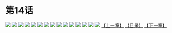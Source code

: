 # 第14话
![](https://s1.baozimh.com/scomic/yuekanshaonuyeqijun-chunquan/0/18-lusd/1.jpg)
![](https://s1.baozimh.com/scomic/yuekanshaonuyeqijun-chunquan/0/18-lusd/2.jpg)
![](https://s1.baozimh.com/scomic/yuekanshaonuyeqijun-chunquan/0/18-lusd/3.jpg)
![](https://s1.baozimh.com/scomic/yuekanshaonuyeqijun-chunquan/0/18-lusd/4.jpg)
![](https://s1.baozimh.com/scomic/yuekanshaonuyeqijun-chunquan/0/18-lusd/5.jpg)
![](https://s1.baozimh.com/scomic/yuekanshaonuyeqijun-chunquan/0/18-lusd/6.jpg)
![](https://s1.baozimh.com/scomic/yuekanshaonuyeqijun-chunquan/0/18-lusd/7.jpg)
![](https://s1.baozimh.com/scomic/yuekanshaonuyeqijun-chunquan/0/18-lusd/8.jpg)
![](https://s1.baozimh.com/scomic/yuekanshaonuyeqijun-chunquan/0/18-lusd/9.jpg)
![](https://s1.baozimh.com/scomic/yuekanshaonuyeqijun-chunquan/0/18-lusd/10.jpg)
![](https://s1.baozimh.com/scomic/yuekanshaonuyeqijun-chunquan/0/18-lusd/11.jpg)
![](https://s1.baozimh.com/scomic/yuekanshaonuyeqijun-chunquan/0/18-lusd/12.jpg)
![](https://s1.baozimh.com/scomic/yuekanshaonuyeqijun-chunquan/0/18-lusd/13.jpg)
![](https://s1.baozimh.com/scomic/yuekanshaonuyeqijun-chunquan/0/18-lusd/14.jpg)
![](https://s1.baozimh.com/scomic/yuekanshaonuyeqijun-chunquan/0/18-lusd/15.jpg)
[【上一章】](./18.md)
[【目录】](./README.md)
[【下一章】](./20.md)
